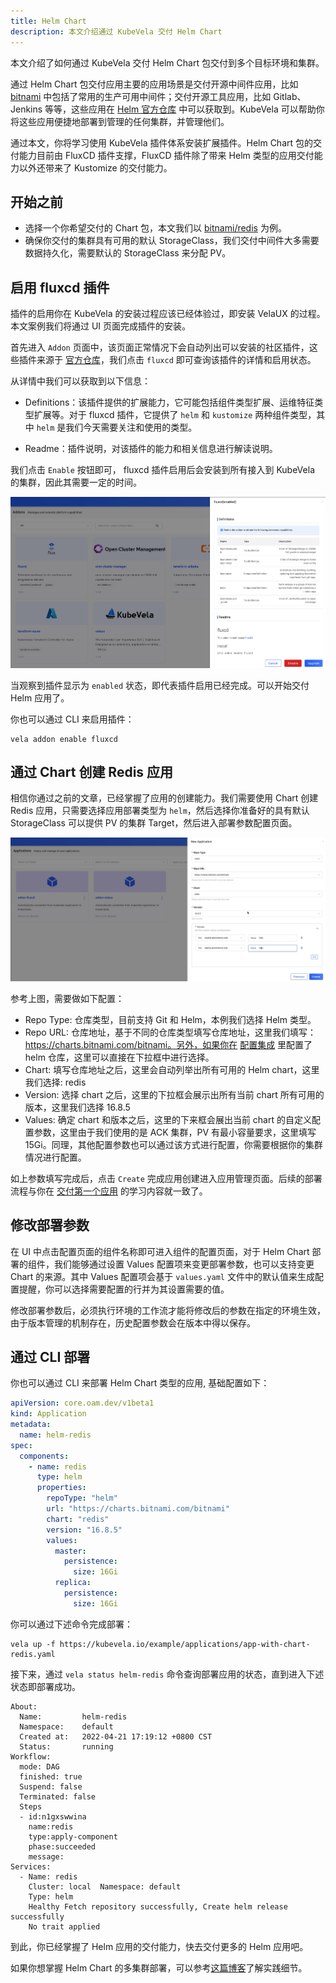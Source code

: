 ```yaml
---
title: Helm Chart
description: 本文介绍通过 KubeVela 交付 Helm Chart
---
```


本文介绍了如何通过 KubeVela 交付 Helm Chart 包交付到多个目标环境和集群。

通过 Helm Chart 包交付应用主要的应用场景是交付开源中间件应用，比如 [bitnami](https://github.com/bitnami/charts) 中包括了常用的生产可用中间件；交付开源工具应用，比如 Gitlab、Jenkins 等等，这些应用在 [Helm 官方仓库](https://hub.helm.sh/) 中可以获取到。KubeVela 可以帮助你将这些应用便捷地部署到管理的任何集群，并管理他们。

通过本文，你将学习使用 KubeVela 插件体系安装扩展插件。Helm Chart 包的交付能力目前由 FluxCD 插件支撑，FluxCD 插件除了带来 Helm 类型的应用交付能力以外还带来了 Kustomize 的交付能力。

## 开始之前

- 选择一个你希望交付的 Chart 包，本文我们以 [bitnami/redis](https://github.com/bitnami/charts/tree/master/bitnami/redis) 为例。
- 确保你交付的集群具有可用的默认 StorageClass，我们交付中间件大多需要数据持久化，需要默认的 StorageClass 来分配 PV。

## 启用 fluxcd 插件

插件的启用你在 KubeVela 的安装过程应该已经体验过，即安装 VelaUX 的过程。本文案例我们将通过 UI 页面完成插件的安装。

首先进入 `Addon` 页面中，该页面正常情况下会自动列出可以安装的社区插件，这些插件来源于 [官方仓库](https://github.com/kubevela/catalog/tree/master/addons)，我们点击 `fluxcd` 即可查询该插件的详情和启用状态。

从详情中我们可以获取到以下信息：

- Definitions：该插件提供的扩展能力，它可能包括组件类型扩展、运维特征类型扩展等。对于 fluxcd 插件，它提供了 `helm` 和 `kustomize` 两种组件类型，其中 `helm` 是我们今天需要关注和使用的类型。

- Readme：插件说明，对该插件的能力和相关信息进行解读说明。

我们点击 `Enable` 按钮即可， fluxcd 插件启用后会安装到所有接入到 KubeVela 的集群，因此其需要一定的时间。

![fluxcd addon](../resources/addon-fluxcd.jpg)

当观察到插件显示为 `enabled` 状态，即代表插件启用已经完成。可以开始交付 Helm 应用了。

你也可以通过 CLI 来启用插件：

```shell
vela addon enable fluxcd
```

## 通过 Chart 创建 Redis 应用

相信你通过之前的文章，已经掌握了应用的创建能力。我们需要使用 Chart 创建 Redis 应用，只需要选择应用部署类型为 `helm`，然后选择你准备好的具有默认 StorageClass 可以提供 PV 的集群 Target，然后进入部署参数配置页面。

![helm app config](../resources/helm-app-config.jpg)

参考上图，需要做如下配置：

- Repo Type: 仓库类型，目前支持 Git 和 Helm，本例我们选择 Helm 类型。
- Repo URL: 仓库地址，基于不同的仓库类型填写仓库地址，这里我们填写：https://charts.bitnami.com/bitnami。另外，如果你在 [配置集成](../how-to/dashboard/config/helm-repo) 里配置了 helm 仓库，这里可以直接在下拉框中进行选择。
- Chart: 填写仓库地址之后，这里会自动列举出所有可用的 Helm chart，这里我们选择: redis
- Version: 选择 chart 之后，这里的下拉框会展示出所有当前 chart 所有可用的版本，这里我们选择 16.8.5  
- Values: 确定 chart 和版本之后，这里的下来框会展出当前 chart 的自定义配置参数，这里由于我们使用的是 ACK 集群，PV 有最小容量要求，这里填写 15Gi。同理，其他配置参数也可以通过该方式进行配置，你需要根据你的集群情况进行配置。

如上参数填写完成后，点击 `Create` 完成应用创建进入应用管理页面。后续的部署流程与你在 [交付第一个应用](../quick-start) 的学习内容就一致了。

## 修改部署参数

在 UI 中点击配置页面的组件名称即可进入组件的配置页面，对于 Helm Chart 部署的组件，我们能够通过设置 Values 配置项来变更部署参数，也可以支持变更 Chart 的来源。其中 Values 配置项会基于 `values.yaml` 文件中的默认值来生成配置提醒，你可以选择需要配置的行并为其设置需要的值。

修改部署参数后，必须执行环境的工作流才能将修改后的参数在指定的环境生效，由于版本管理的机制存在，历史配置参数会在版本中得以保存。

## 通过 CLI 部署

你也可以通过 CLI 来部署 Helm Chart 类型的应用, 基础配置如下：

```yaml
apiVersion: core.oam.dev/v1beta1
kind: Application
metadata:
  name: helm-redis
spec:
  components:
    - name: redis
      type: helm
      properties:
        repoType: "helm"
        url: "https://charts.bitnami.com/bitnami"
        chart: "redis"
        version: "16.8.5"
        values:
          master:
            persistence:
              size: 16Gi
          replica:
            persistence:
              size: 16Gi
```

你可以通过下述命令完成部署：

```shell
vela up -f https://kubevela.io/example/applications/app-with-chart-redis.yaml
```

接下来，通过 `vela status helm-redis` 命令查询部署应用的状态，直到进入下述状态即部署成功。

```
About:
  Name:      	helm-redis
  Namespace: 	default
  Created at:	2022-04-21 17:19:12 +0800 CST
  Status:    	running
Workflow:
  mode: DAG
  finished: true
  Suspend: false
  Terminated: false
  Steps
  - id:n1gxswwina
    name:redis
    type:apply-component
    phase:succeeded
    message:
Services:
  - Name: redis
    Cluster: local  Namespace: default
    Type: helm
    Healthy Fetch repository successfully, Create helm release successfully
    No trait applied
```

到此，你已经掌握了 Helm 应用的交付能力，快去交付更多的 Helm 应用吧。

如果你想掌握 Helm Chart 的多集群部署，可以参考[这篇博客](https://kubevela.net/zh/blog/2022/07/07/helm-multi-cluster)了解实践细节。
